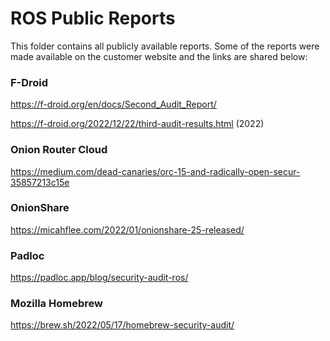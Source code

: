 # ROS Public Reports

This folder contains all publicly available reports. Some of the reports were made available on the customer website and the links are shared below:

### F-Droid

https://f-droid.org/en/docs/Second_Audit_Report/

https://f-droid.org/2022/12/22/third-audit-results.html (2022)

### Onion Router Cloud

https://medium.com/dead-canaries/orc-15-and-radically-open-secur-35857213c15e

### OnionShare

https://micahflee.com/2022/01/onionshare-25-released/

### Padloc

https://padloc.app/blog/security-audit-ros/

### Mozilla Homebrew

https://brew.sh/2022/05/17/homebrew-security-audit/

